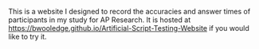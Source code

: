 This is a website I designed to record the accuracies and answer times of participants in my study for AP Research. It is hosted at https://bwooledge.github.io/Artificial-Script-Testing-Website if you would like to try it.

